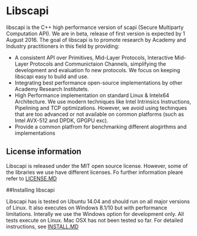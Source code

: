 # Libscapi
libscapi is the C++ high performance version of scapi (Secure Multiparty Computation API). We are in beta,  release of first version is expected by 1 August 2016. 
The goal of libscapi is to promote research by Academy and Industry practitioners in this field by providing:

- A consistent API over Primitives, Mid-Layer Protocols, Interactive Mid-Layer Protocols and Communictaion Channels, simplifying the development and evaluation fo new protocols. We focus on keeping libscapi easy to build and use.
- Integrating best performance open-source implementations by other Academy Research Institutets.  
- High Performance implementation on standard Linux & Intelx64 Architecture. We use modern techniques like Intel Intrinsics Instructions, Pipelining and TCP optimizations. However, we avoid using techinques that are too advanced or not available on common platforms (such as Intel AVX-512 and DPDK, GPGPU exc).   
- Provide a common platfrom for benchmarking different alogirthms and implementations

## License information
Libscapi is released under the MIT open source license. However, some of the libraries we use have different licenses. Fo further information pleare refer to [LICENSE.MD](LICENSE.MD)

##Installing libscapi

Libscapi has is tested on Ubuntu 14.04 and should run on all major versions of Linux. It also executes on Windows 8.1/10 but with performance limitations. Interally we use the Windows option for development only. All tests execute on Linux.
Mac OSX has not been tested so far. 
For detailed instructions, see [INSTALL.MD](INSTALL.MD)




